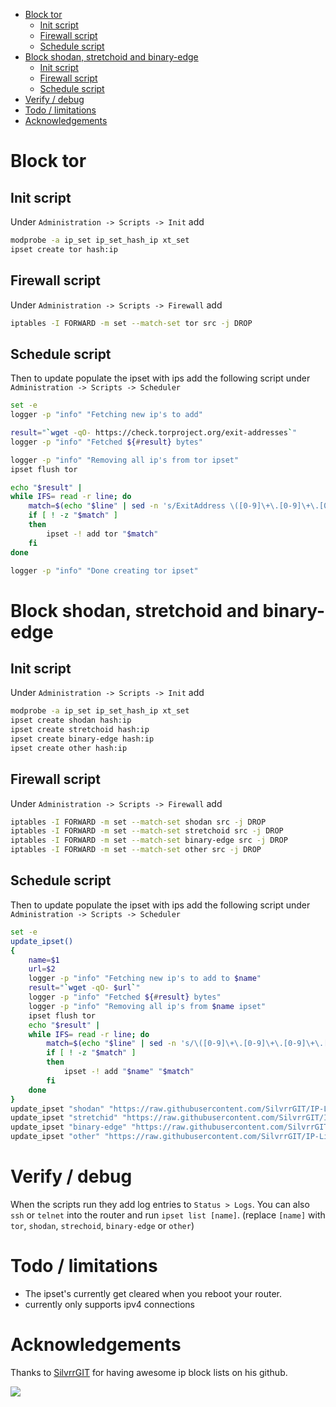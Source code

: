 - [Block tor](#block-tor)
  - [Init script](#init-script)
  - [Firewall script](#firewall-script)
  - [Schedule script](#schedule-script)
- [Block shodan, stretchoid and binary-edge](#block-shodan-stretchoid-and-binary-edge)
  - [Init script](#init-script-1)
  - [Firewall script](#firewall-script-1)
  - [Schedule script](#schedule-script-1)
- [Verify / debug](#verify--debug)
- [Todo / limitations](#todo--limitations)
- [Acknowledgements](#acknowledgements)

# Block tor
## Init script
Under `Administration -> Scripts -> Init` add
```bash
modprobe -a ip_set ip_set_hash_ip xt_set
ipset create tor hash:ip
```

## Firewall script
Under `Administration -> Scripts -> Firewall` add
```bash
iptables -I FORWARD -m set --match-set tor src -j DROP
```

## Schedule script
Then to update populate the ipset with ips add the following script under `Administration -> Scripts -> Scheduler`
```bash
set -e
logger -p "info" "Fetching new ip's to add"

result="`wget -qO- https://check.torproject.org/exit-addresses`"
logger -p "info" "Fetched ${#result} bytes"

logger -p "info" "Removing all ip's from tor ipset"
ipset flush tor

echo "$result" |
while IFS= read -r line; do
    match=$(echo "$line" | sed -n 's/ExitAddress \([0-9]\+\.[0-9]\+\.[0-9]\+\.[0-9]\+\).*/\1/p')
    if [ ! -z "$match" ]
    then
        ipset -! add tor "$match"
    fi
done

logger -p "info" "Done creating tor ipset"
```




# Block shodan, stretchoid and binary-edge

## Init script
Under `Administration -> Scripts -> Init` add
```bash
modprobe -a ip_set ip_set_hash_ip xt_set
ipset create shodan hash:ip
ipset create stretchoid hash:ip
ipset create binary-edge hash:ip
ipset create other hash:ip
```

## Firewall script
Under `Administration -> Scripts -> Firewall` add
```bash
iptables -I FORWARD -m set --match-set shodan src -j DROP
iptables -I FORWARD -m set --match-set stretchoid src -j DROP
iptables -I FORWARD -m set --match-set binary-edge src -j DROP
iptables -I FORWARD -m set --match-set other src -j DROP
```

## Schedule script
Then to update populate the ipset with ips add the following script under `Administration -> Scripts -> Scheduler`
```bash
set -e
update_ipset()
{
    name=$1
    url=$2
    logger -p "info" "Fetching new ip's to add to $name"
    result="`wget -qO- $url`"
    logger -p "info" "Fetched ${#result} bytes"
    logger -p "info" "Removing all ip's from $name ipset"
    ipset flush tor
    echo "$result" |
    while IFS= read -r line; do
        match=$(echo "$line" | sed -n 's/\([0-9]\+\.[0-9]\+\.[0-9]\+\.[0-9]\+\).*/\1/p')
        if [ ! -z "$match" ]
        then
            ipset -! add "$name" "$match"
        fi
    done
}
update_ipset "shodan" "https://raw.githubusercontent.com/SilvrrGIT/IP-Lists/master/shodan"
update_ipset "stretchid" "https://raw.githubusercontent.com/SilvrrGIT/IP-Lists/master/stretchoid"
update_ipset "binary-edge" "https://raw.githubusercontent.com/SilvrrGIT/IP-Lists/master/binary_edge"
update_ipset "other" "https://raw.githubusercontent.com/SilvrrGIT/IP-Lists/master/other"
```

# Verify / debug
When the scripts run they add log entries to `Status > Logs`.
You can also `ssh` or `telnet` into the router and run `ipset list [name]`. (replace `[name]` with `tor`, `shodan`, `strechoid`, `binary-edge` or `other`)

# Todo / limitations
* The ipset's currently get cleared when you reboot your router.
* currently only supports ipv4 connections

# Acknowledgements
Thanks to [SilvrrGIT](https://www.github.com/SilvrrGIT) for having awesome ip block lists on his github.




![](https://visitor-badge.glitch.me/badge?page_id=tomato-block-malicious-ips)
